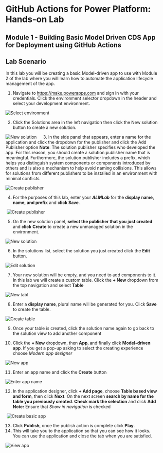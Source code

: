 # GitHub Actions for  Power Platform: Hands-on Lab

## Module 1 - Building Basic Model Driven CDS App for Deployment using GitHub Actions

## Lab Scenario 
In this lab you will be creating a basic Model-driven app to use with Module 2 of the lab where you will learn how to automate the application lifecycle management of the app.

1.	Navigate to https://make.powerapps.com and sign in with your credentials.  Click the environment selector dropdown in the header and select your development environment.

![Select environment](media/gh-lab-1.10.gif "Select environment")

2.	Click the Solutions area in the left navigation then click the New solution button to create a new solution.

![New solution](media/gh-lab-1.20.gif "New solution")
 
3.	In the side panel that appears, enter a name for the application and click the dropdown for the publisher and click the Add Publisher option
**Note**: The solution publisher specifies who developed the app. For this reason, you should create a solution publisher name that is meaningful. Furthermore, the solution publisher includes a prefix, which helps you distinguish system components or components introduced by others and is also a mechanism to help avoid naming collisions. This allows for solutions from different publishers to be installed in an environment with minimal conflicts

![Create publisher](media/gh-lab-1.30.png "Create publisher")

4.	For the purposes of this lab, enter your ***ALMLab*** for the **display name, name, and prefix** and **click Save**.

​	![Create publisher](media/gh-lab-1.40.png "Create publisher")

5.	On the new solution panel, **select the publisher that you just created** and **click** **Create** to create a new unmanaged solution in the environment.

![New solution](media/gh-lab-1.50.png "New solution")

6.	In the solutions list, select the solution you just created click the **Edit** button.

![Edit solution](media/gh-lab-1.60.png "Edit solution")

7.	Your new solution will be empty, and you need to add components to it.  In this lab we will create a custom table. Click the **+ New** dropdown from the top navigation and select **Table**

![New tabl](media/gh-lab-1.70.png "New table")

8.	Enter a **display name**, plural name will be generated for you. Click **Save** to create the table.

![Create table](media/gh-lab-1.80.png "Create table")

9.	Once your table is created, click the solution name again to go back to the solution view to add another component

10.	Click the **+ New** dropdown, then **App**, and finally click **Model-driven app**. If you get a pop-up asking to select the creating experience choose *Modern app designer* 

![New app](media/gh-lab-1.100.png "New app")

11.	Enter an app name and click the **Create** button

![Enter app name](media/gh-lab-1.110.png "Enter app name")

12.	In the application designer, click **+ Add page**, choose **Table based view and form**, then click **Next**. On the next screen **search by name for the table you previously created**. **Check mark the selection** and click **Add**
    **Note:** Ensure that *Show in navigation* is checked

​	![Create basic app](media/gh-lab-1.120.gif "Create basic app")

13. Click **Publish**, once the publish action is complete click **Play**.
14. This will take you to the application so that you can see how it looks.  You can use the application and close the tab when you are satisfied.

![View app](media/gh-lab-1.180.png "View app")